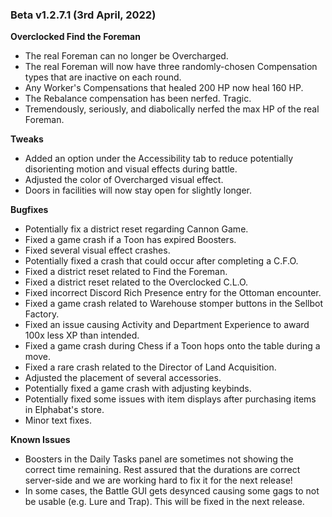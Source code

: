 ### Beta v1.2.7.1 (3rd April, 2022)

**Overclocked Find the Foreman**
- The real Foreman can no longer be Overcharged.
- The real Foreman will now have three randomly-chosen Compensation types that are inactive on each round.
- Any Worker's Compensations that healed 200 HP now heal 160 HP.
- The Rebalance compensation has been nerfed. Tragic.
- Tremendously, seriously, and diabolically nerfed the max HP of the real Foreman.

**Tweaks**
- Added an option under the Accessibility tab to reduce potentially disorienting motion and visual effects during battle.
- Adjusted the color of Overcharged visual effect.
- Doors in facilities will now stay open for slightly longer.

**Bugfixes**
- Potentially fix a district reset regarding Cannon Game.
- Fixed a game crash if a Toon has expired Boosters.
- Fixed several visual effect crashes.
- Potentially fixed a crash that could occur after completing a C.F.O.
- Fixed a district reset related to Find the Foreman.
- Fixed a district reset related to the Overclocked C.L.O.
- Fixed incorrect Discord Rich Presence entry for the Ottoman encounter.
- Fixed a game crash related to Warehouse stomper buttons in the Sellbot Factory.
- Fixed an issue causing Activity and Department Experience to award 100x less XP than intended.
- Fixed a game crash during Chess if a Toon hops onto the table during a move.
- Fixed a rare crash related to the Director of Land Acquisition.
- Adjusted the placement of several accessories.
- Potentially fixed a game crash with adjusting keybinds.
- Potentially fixed some issues with item displays after purchasing items in Elphabat's store.
- Minor text fixes.

**Known Issues**
- Boosters in the Daily Tasks panel are sometimes not showing the correct time remaining. Rest assured that the durations are correct server-side and we are working hard to fix it for the next release!
- In some cases, the Battle GUI gets desynced causing some gags to not be usable (e.g. Lure and Trap). This will be fixed in the next release.
